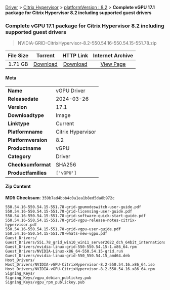 
[Driver](/README.md)  >  [Citrix Hypervisor](/index/Driver/Citrix_Hypervisor.md)  >  [platformVersion : 8.2](/index/Driver/Citrix_Hypervisor/8.2.md)  >  **Complete vGPU 17.1 package for Citrix Hypervisor 8.2 including supported guest drivers**


###    Complete vGPU 17.1 package for Citrix Hypervisor 8.2 including supported guest drivers

> NVIDIA-GRID-CitrixHypervisor-8.2-550.54.16-550.54.15-551.78.zip   


| **File Size** | **Torrent**  | **HTTP Link** | **Internet Archive** |
|:-------------:|:------------:|:-------------:|:--------------------:|
| 1.71 GB |  [Download](https://archive.org/download/nvgpu_NVIDIA-GRID-CitrixHypervisor-8.2-550.54.16-550.54.15-551.78.zip/nvgpu_NVIDIA-GRID-CitrixHypervisor-8.2-550.54.16-550.54.15-551.78.zip_archive.torrent)       | [Download](https://archive.org/compress/nvgpu_NVIDIA-GRID-CitrixHypervisor-8.2-550.54.16-550.54.15-551.78.zip) | [View Page](https://archive.org/details/nvgpu_NVIDIA-GRID-CitrixHypervisor-8.2-550.54.16-550.54.15-551.78.zip)       |

#### Meta

<table>
<tr><td><strong>Name</strong></td><td>vGPU Driver</td></tr>
<tr><td><strong>Releasedate</strong></td><td>2024-03-26</td></tr>
<tr><td><strong>Version</strong></td><td>17.1</td></tr>
<tr><td><strong>Downloadtype</strong></td><td>Image</td></tr>
<tr><td><strong>Linktype</strong></td><td>Current</td></tr>
<tr><td><strong>Platformname</strong></td><td>Citrix Hypervisor</td></tr>
<tr><td><strong>Platformversion</strong></td><td>8.2</td></tr>
<tr><td><strong>Productname</strong></td><td>vGPU</td></tr>
<tr><td><strong>Category</strong></td><td>Driver</td></tr>
<tr><td><strong>Checksumformat</strong></td><td>SHA256</td></tr>
<tr><td><strong>Productfamilies</strong></td><td><code>['vGPU']</code></td></tr>
</table>

#### Zip Content

**MD5 Checksum**: `359b7ad4bbb4c0a1ea1b8ed5da8b972c`

```text
550.54.16-550.54.15-551.78-grid-gpumodeswitch-user-guide.pdf
550.54.16-550.54.15-551.78-grid-licensing-user-guide.pdf
550.54.16-550.54.15-551.78-grid-software-quick-start-guide.pdf
550.54.16-550.54.15-551.78-grid-vgpu-release-notes-citrix-hypervisor.pdf
550.54.16-550.54.15-551.78-grid-vgpu-user-guide.pdf
550.54.16-550.54.15-551.78-whats-new-vgpu.pdf
Guest_Drivers/
Guest_Drivers/551.78_grid_win10_win11_server2022_dch_64bit_international.exe
Guest_Drivers/nvidia-linux-grid-550-550.54.15-1.x86_64.rpm
Guest_Drivers/NVIDIA-Linux-x86_64-550.54.15-grid.run
Guest_Drivers/nvidia-linux-grid-550_550.54.15_amd64.deb
Host_Drivers/
Host_Drivers/NVIDIA-vGPU-CitrixHypervisor-8.2-550.54.16.x86_64.iso
Host_Drivers/NVIDIA-vGPU-CitrixHypervisor-8.2-550.54.16.x86_64.rpm
Signing_Keys/
Signing_Keys/vgpu_debian_publickey.pub
Signing_Keys/vgpu_rpm_publickey.pub
```